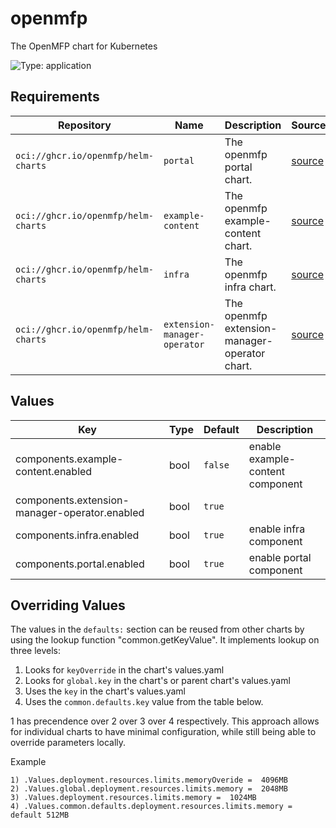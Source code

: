 # openmfp

The OpenMFP chart for Kubernetes

![Type: application](https://img.shields.io/badge/Type-application-informational?style=flat-square)

## Requirements

| Repository | Name | Description | Sources |
|------------|------|-------------|---------|
| `oci://ghcr.io/openmfp/helm-charts` | `portal` | The openmfp portal chart. |[source](https://github.com/openmfp/helm-charts/tree/main/charts/portal)|
| `oci://ghcr.io/openmfp/helm-charts` | `example-content` | The openmfp example-content chart. |[source](https://github.com/openmfp/helm-charts/tree/main/charts/example-content)|
| `oci://ghcr.io/openmfp/helm-charts` | `infra` | The openmfp infra chart. |[source](https://github.com/openmfp/helm-charts/tree/main/charts/infra)|
| `oci://ghcr.io/openmfp/helm-charts` | `extension-manager-operator` | The openmfp extension-manager-operator chart. |[source](https://github.com/openmfp/helm-charts/tree/main/charts/extension-manager-operator)|

## Values
| Key | Type | Default | Description |
|-----|------|---------|-------------|
| components.example-content.enabled | bool | `false` | enable example-content component |
| components.extension-manager-operator.enabled | bool | `true` |  |
| components.infra.enabled | bool | `true` | enable infra component |
| components.portal.enabled | bool | `true` | enable portal component |

## Overriding Values

The values in the `defaults:` section can be reused from other charts by using the lookup function "common.getKeyValue". It implements lookup on three levels:

1. Looks for `keyOverride` in the chart's values.yaml
2. Looks for `global.key` in the chart's or parent chart's values.yaml
3. Uses the `key` in the chart's values.yaml
4. Uses the `common.defaults.key` value from the table below.

1 has precendence over 2 over 3 over 4 respectively. This approach allows for individual charts to have minimal configuration, while still being able to override parameters locally.

Example
```
1) .Values.deployment.resources.limits.memoryOveride =  4096MB
2) .Values.global.deployment.resources.limits.memory =  2048MB
3) .Values.deployment.resources.limits.memory =  1024MB
4) .Values.common.defaults.deployment.resources.limits.memory = default 512MB
```

